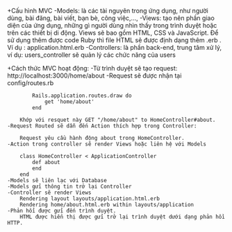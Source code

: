 +Cấu hình MVC
-Models: là các tài nguyên trong ứng dụng, như người dùng, bài đăng, bài viết, bạn bè, công việc,...,
-Views: tạo nên phần giao diện của ứng dụng, những gì người dùng nhìn thấy trong trình duyệt hoặc trên các thiết bị di động. Views sẽ bao gồm HTML, CSS và JavaScript. Để sử dụng thêm được code Ruby thì file HTML sẽ được định dạng thêm .erb . Ví dụ : application.html.erb
-Controllers: là phần back-end, trung tâm xử lý, ví dụ: users_controller sẽ quản lý các chức năng của users

+Cách thức MVC hoạt động:
    -Từ trình duyệt sẽ tạo request: http://localhost:3000/home/about
    -Request sẽ được nhận tại config/routes.rb

            Rails.application.routes.draw do
                get 'home/about'
            end

        Khớp với resquet này GET "/home/about" to HomeController#about.
    -Request Routed sẽ dẫn đến Action thích hợp trong Controller:

        Request yêu cầu hành động about trong HomeController.
    -Action trong controller sẽ render Views hoặc liên hệ với Models

        class HomeController < ApplicationController
            def about
            end
        end
    -Models sẽ liên lạc với Database
    -Models gửi thông tin trở lại Controller
    -Controller sẽ render Views
        Rendering layout layouts/application.html.erb
        Rendering home/about.html.erb within layouts/application
    -Phản hổi được gửi đến trình duyệt.
        HTML được hiển thị được gửi trở lại trình duyệt dưới dạng phản hồi HTTP.